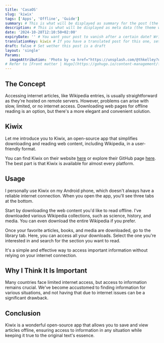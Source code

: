 ```yaml
---
title: 'CasaOS'
slug: 'kiwix'
tags: ['Apps', 'Offline', 'Guide']
summary: # This is what will be displayed as summary for the post (the theme will automatically generate one from the content you write in the post if left empty)
description: # This is what will be displayed as meta data (the theme will automatically grab it from summary if left empty)
date: '2024-10-28T12:10:50+02:00'
expiryDate: '' # You want your post to vanish after a certain date? Write it down here! Must be in the same format of `date`
translationKey: kiwix # If you have a translated post for this one, set the same translationKey to have the translation displayed
draft: false # Set wether this post is a draft
layout: 'single'
Params:
  imageAttribution: 'Photo by <a href="https://unsplash.com/@thkelley?utm_content=creditCopyText&utm_medium=referral&utm_source=unsplash">Thomas Kelley</a> on <a href="https://unsplash.com/photos/books-filed-on-bookshelf-hHL08lF7Ikc?utm_content=creditCopyText&utm_medium=referral&utm_source=unsplash">Unsplash</a>' # Set an attribution to the author of the picture you're using for the post
# Refer to [Front matter | Hugo](https://gohugo.io/content-management/front-matter/)
---
```

  
## The Concept

Accessing internet articles, like Wikipedia entries, is usually straightforward as they're hosted on remote servers. However, problems can arise with slow, limited, or no internet access. Downloading web pages for offline reading is an option, but there's a more elegant and convenient solution.

## Kiwix

Let me introduce you to Kiwix, an open-source app that simplifies downloading and reading web content, including Wikipedia, in a user-friendly format.

You can find Kiwix on their website [here](https://kiwix.org) or explore their GitHub page [here](https://github.com/kiwix). The best part is that Kiwix is available for almost every platform.

## Usage

I personally use Kiwix on my Android phone, which doesn't always have a reliable internet connection. When you open the app, you'll see three tabs at the bottom.

Start by downloading the web content you'd like to read offline. I've downloaded various Wikipedia collections, such as science, history, and media. You can even download the entire Wikipedia if you prefer.

Once your favorite articles, books, and media are downloaded, go to the library tab. Here, you can access all your downloads. Select the one you're interested in and search for the section you want to read.

It's a simple and effective way to access important information without relying on your internet connection.

## Why I Think It Is Important

Many countries face limited internet access, but access to information remains crucial. We've become accustomed to finding information for various situations, and not having that due to internet issues can be a significant drawback.

## Conclusion

Kiwix is a wonderful open-source app that allows you to save and view articles offline, ensuring access to information in any situation while keeping it true to the original text's essence.